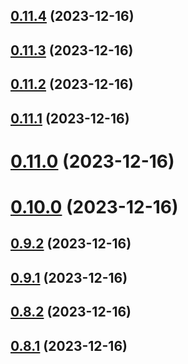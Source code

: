 ## [0.11.4](https://github.com/yeager-eren/rango-client/compare/wallets-react@0.11.3...wallets-react@0.11.4) (2023-12-16)



## [0.11.3](https://github.com/yeager-eren/rango-client/compare/wallets-react@0.11.2...wallets-react@0.11.3) (2023-12-16)



## [0.11.2](https://github.com/yeager-eren/rango-client/compare/wallets-react@0.11.1...wallets-react@0.11.2) (2023-12-16)



## [0.11.1](https://github.com/yeager-eren/rango-client/compare/wallets-react@0.11.0...wallets-react@0.11.1) (2023-12-16)



# [0.11.0](https://github.com/yeager-eren/rango-client/compare/wallets-react@0.10.0...wallets-react@0.11.0) (2023-12-16)



# [0.10.0](https://github.com/yeager-eren/rango-client/compare/wallets-react@0.9.2...wallets-react@0.10.0) (2023-12-16)



## [0.9.2](https://github.com/yeager-eren/rango-client/compare/wallets-react@0.9.1...wallets-react@0.9.2) (2023-12-16)



## [0.9.1](https://github.com/yeager-eren/rango-client/compare/wallets-react@0.8.1...wallets-react@0.9.1) (2023-12-16)



## [0.8.2](https://github.com/yeager-eren/rango-client/compare/wallets-react@0.8.1-next.74...wallets-react@0.8.2) (2023-12-16)



## [0.8.1](https://github.com/yeager-eren/rango-client/compare/wallets-react@0.9.0...wallets-react@0.8.1) (2023-12-16)



